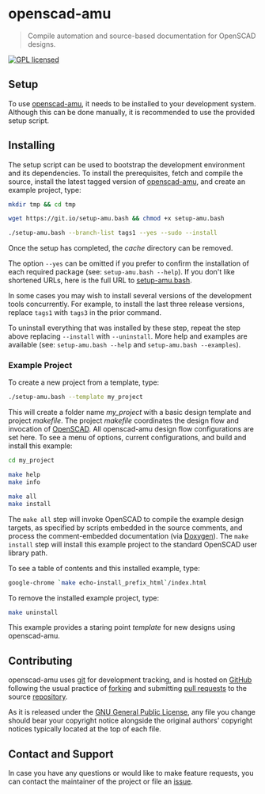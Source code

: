 openscad-amu
============

> Compile automation and source-based documentation for OpenSCAD designs.

[![GPL licensed](https://img.shields.io/badge/license-GPL-blue.svg?style=flat)](https://raw.githubusercontent.com/royasutton/openscad-amu/master/COPYING)


Setup
-----

To use [openscad-amu], it needs to be installed to your development
system. Although this can be done manually, it is recommended to use
the provided setup script.


Installing
----------

The setup script can be used to bootstrap the development environment
and its dependencies. To install the prerequisites, fetch and compile
the source, install the latest tagged version of [openscad-amu], and
create an example project, type:

```bash
mkdir tmp && cd tmp
```

```bash
wget https://git.io/setup-amu.bash && chmod +x setup-amu.bash
```

```bash
./setup-amu.bash --branch-list tags1 --yes --sudo --install
```

Once the setup has completed, the *cache* directory can be removed.

The option `--yes` can be omitted if you prefer to confirm the
installation of each required package (see: `setup-amu.bash --help`).
If you don't like shortened URLs, here is the full URL to
[setup-amu.bash].

In some cases you may wish to install several versions of the
development tools concurrently. For example, to install the last three
release versions, replace `tags1` with `tags3` in the prior command.

To uninstall everything that was installed by these step, repeat the
step above replacing `--install` with `--uninstall`. More help and
examples are available (see: `setup-amu.bash --help` and
`setup-amu.bash --examples`).


### Example Project

To create a new project from a template, type:

```bash
./setup-amu.bash --template my_project
```

This will create a folder name *my_project* with a basic design
template and project *makefile*. The project *makefile* coordinates the
design flow and invocation of [OpenSCAD]. All openscad-amu design flow
configurations are set here. To see a menu of options, current
configurations, and build and install this example:

```bash
cd my_project

make help
make info

make all
make install
```

The `make all` step will invoke OpenSCAD to compile the example design
targets, as specified by scripts embedded in the source comments, and
process the comment-embedded documentation (via [Doxygen]). The `make
install` step will install this example project to the standard
OpenSCAD user library path.

To see a table of contents and this installed example, type:

```bash
google-chrome `make echo-install_prefix_html`/index.html
```

To remove the installed example project, type:

```bash
make uninstall
```

This example provides a staring point *template* for new designs using
openscad-amu.


Contributing
------------

openscad-amu uses [git] for development tracking, and is hosted on
[GitHub] following the usual practice of [forking] and submitting
[pull requests] to the source [repository].

As it is released under the [GNU General Public License], any file you
change should bear your copyright notice alongside the original
authors' copyright notices typically located at the top of each file.


Contact and Support
-------------------

In case you have any questions or would like to make feature requests,
you can contact the maintainer of the project or file an [issue].


[GNU General Public License]: https://www.gnu.org/licenses/gpl.html

[setup-amu.bash]: https://raw.githubusercontent.com/royasutton/openscad-amu/master/share/scripts/setup-amu.bash

[openscad-amu]: https://royasutton.github.io/openscad-amu
[repository]: https://github.com/royasutton/openscad-amu
[issue]: https://github.com/royasutton/openscad-amu/issues

[OpenSCAD]: http://www.openscad.org/

[Doxygen]: http://www.doxygen.nl

[git]: http://git-scm.com/
[GitHub]: http://github.com/
[forking]: http://help.github.com/forking/
[pull requests]: https://help.github.com/articles/about-pull-requests/
